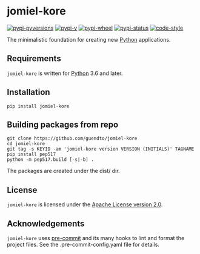 # jomiel-kore

[![pypi-pyversions](https://img.shields.io/pypi/pyversions/jomiel-kore?color=%230a66dc)][pypi]
[![pypi-v](https://img.shields.io/pypi/v/jomiel-kore?color=%230a66dc)][pypi]
[![pypi-wheel](https://img.shields.io/pypi/wheel/jomiel-kore?color=%230a66dc)][pypi]
[![pypi-status](https://img.shields.io/pypi/status/jomiel-kore?color=%230a66dc)][pypi]
[![code-style](https://img.shields.io/badge/code%20style-black-000000.svg)][black]

[pypi]: https://pypi.org/project/jomiel-kore
[black]: https://pypi.org/project/black

The minimalistic foundation for creating new [Python] applications.

## Requirements

`jomiel-kore` is written for [Python] 3.6 and later.

## Installation

```shell
pip install jomiel-kore
```

## Building packages from repo

```shell
git clone https://github.com/guendto/jomiel-kore
cd jomiel-kore
git tag -s KEYID -am 'jomiel-kore version VERSION (INITIALS)' TAGNAME
pip install pep517
python -m pep517.build [-s|-b] .
```

The packages are created under the dist/ dir.

## License

`jomiel-kore` is licensed under the [Apache License version 2.0][aplv2].

## Acknowledgements

`jomiel-kore` uses [pre-commit] and its many hooks to lint and format
the project files. See the .pre-commit-config.yaml file for details.

[python]: https://www.python.org/about/gettingstarted/
[aplv2]: https://www.tldrlegal.com/l/apache2
[pre-commit]: https://pre-commit.com/
[pypi]: https://pypi.org

